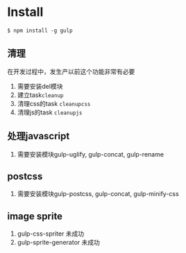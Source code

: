 # Install

`$ npm install -g gulp`

## 清理

在开发过程中，发生产以前这个功能非常有必要

1. 需要安装del模块
2. 建立task`cleanup`
3. 清理css的task `cleanupcss`
4. 清理js的task `cleanupjs` 

## 处理javascript

1. 需要安装模块gulp-uglify, gulp-concat, gulp-rename

## postcss
1. 需要安装模块gulp-postcss, gulp-concat, gulp-minify-css

## image sprite
1. gulp-css-spriter 未成功
2. gulp-sprite-generator 未成功